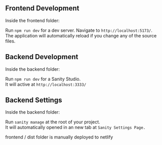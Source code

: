 ## Frontend Development 
Inside the frontend folder:

Run `npm run dev` for a dev server. Navigate to `http://localhost:5173/`.\
The application will automatically reload if you change any of the source files.

## Backend Development

Inside the backend folder:

Run `npm run dev`  for a Sanity Studio.\
It will active at `http://localhost:3333/`

## Backend Settings

Inside the backend folder:

Run `sanity manage` at the root of your project.\
It will automatically opened in an new tab at `Sanity Settings Page.` 

frontend / dist folder is manually deployed to netlify